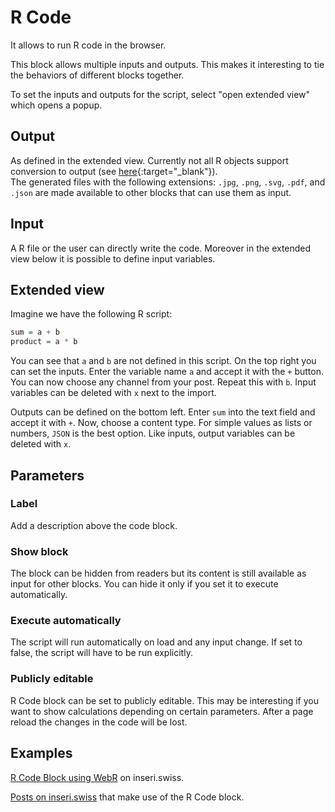 # R Code

It allows to run R code in the browser.

This block allows multiple inputs and outputs. This makes it interesting to tie the behaviors of different blocks together.

To set the inputs and outputs for the script, select "open extended view" which opens a popup.

## Output

As defined in the extended view. Currently not all R objects support conversion to output (see [here](https://docs.r-wasm.org/webr/latest/convert-r-to-js.html){:target="\_blank"}).</br>
The generated files with the following extensions: `.jpg`, `.png`, `.svg`, `.pdf`, and `.json` are made available to other blocks that can use them as input.

## Input

A R file or the user can directly write the code.
Moreover in the extended view below it is possible to define input variables.

## Extended view

Imagine we have the following R script:

```R
sum = a + b
product = a * b
```

You can see that `a` and `b` are not defined in this script.
On the top right you can set the inputs. Enter the variable name `a` and accept it with the `+` button. You can now choose any channel from your post. Repeat this with `b`. Input variables can be deleted with `x` next to the import.

Outputs can be defined on the bottom left. Enter `sum` into the text field and accept it with `+`. Now, choose a content type. For simple values as lists or numbers, `JSON` is the best option.
Like inputs, output variables can be deleted with `x`.

## Parameters

### Label

Add a description above the code block.

### Show block

The block can be hidden from readers but its content is still available as input for other blocks. You can hide it only if you set it to execute automatically.

### Execute automatically

The script will run automatically on load and any input change. If set to false, the script will have to be run explicitly.

### Publicly editable

R Code block can be set to publicly editable. This may be interesting if you want to show calculations depending on certain parameters.
After a page reload the changes in the code will be lost.

<!-- ## How To

- [R Packages](../how-to/r_packages.md)
- [Visualizations](../how-to/visualizations.md) -->

## Examples

[R Code Block using WebR](https://inseri.swiss/2024/08/r-code-block-using-webr) on inseri.swiss.

[Posts on inseri.swiss](https://inseri.swiss/tag/r-code/) that make use of the R Code block.
